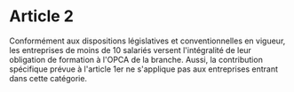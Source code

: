 # Article 2

  
Conformément aux dispositions législatives et conventionnelles en vigueur, les entreprises de moins de 10 salariés versent l'intégralité de leur obligation de formation à l'OPCA de la branche. Aussi, la contribution spécifique prévue à l'article 1er ne s'applique pas aux entreprises entrant dans cette catégorie.

